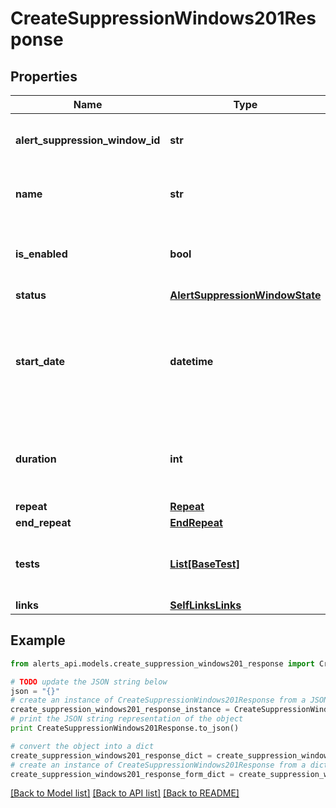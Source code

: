 # CreateSuppressionWindows201Response


## Properties
Name | Type | Description | Notes
------------ | ------------- | ------------- | -------------
**alert_suppression_window_id** | **str** | Unique ID of the alert suppression window. | [optional] [readonly] 
**name** | **str** | Name of the alert suppression window. | [optional] 
**is_enabled** | **bool** | Set to &#x60;false&#x60; for &#x60;disabled&#x60;, &#x60;true&#x60; for &#x60;enabled&#x60;. | [optional] 
**status** | [**AlertSuppressionWindowState**](AlertSuppressionWindowState.md) |  | [optional] 
**start_date** | **datetime** | The date/time when the alert suppression window starts (ISO date-time format). | [optional] 
**duration** | **int** | Duration in seconds the suppression window is active. | [optional] 
**repeat** | [**Repeat**](Repeat.md) |  | [optional] 
**end_repeat** | [**EndRepeat**](EndRepeat.md) |  | [optional] 
**tests** | [**List[BaseTest]**](BaseTest.md) | List of tests assigned to the alert suppression window. | [optional] 
**links** | [**SelfLinksLinks**](SelfLinksLinks.md) |  | [optional] 

## Example

```python
from alerts_api.models.create_suppression_windows201_response import CreateSuppressionWindows201Response

# TODO update the JSON string below
json = "{}"
# create an instance of CreateSuppressionWindows201Response from a JSON string
create_suppression_windows201_response_instance = CreateSuppressionWindows201Response.from_json(json)
# print the JSON string representation of the object
print CreateSuppressionWindows201Response.to_json()

# convert the object into a dict
create_suppression_windows201_response_dict = create_suppression_windows201_response_instance.to_dict()
# create an instance of CreateSuppressionWindows201Response from a dict
create_suppression_windows201_response_form_dict = create_suppression_windows201_response.from_dict(create_suppression_windows201_response_dict)
```
[[Back to Model list]](../README.md#documentation-for-models) [[Back to API list]](../README.md#documentation-for-api-endpoints) [[Back to README]](../README.md)


